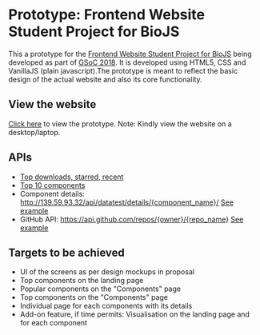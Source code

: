 # Prototype: Frontend Website Student Project for BioJS
This a prototype for the [Frontend Website Student Project for BioJS](http://obf.github.io/GSoC/ideas/#frontend-website-student-project-for-biojs) being developed as part of [GSoC 2018](https://summerofcode.withgoogle.com/). It is developed using HTML5, CSS and VanillaJS (plain javascript).The prototype is meant to reflect the basic design of the actual website and also its core functionality.

## View the website
[Click here](http://139.59.93.32/) to view the prototype.
Note: Kindly view the website on a desktop/laptop.

## APIs
* [Top downloads, starred, recent](http://139.59.93.32/api/datatest/index/)
* [Top 10 components](http://139.59.93.32/api/datatest/top/)
* Component details: http://139.59.93.32/api/datatest/details/{component_name}/
[See example](http://139.59.93.32/api/datatest/details/component500/)
* GitHub API: https://api.github.com/repos/{owner}/{repo_name}
[See example](https://api.github.com/repos/cytoscape/cytoscape.js)

## Targets to be achieved
* UI of the screens as per design mockups in proposal
* Top components on the landing page
* Popular components on the "Components" page
* Top components on the "Components" page
* Individual page for each components with its details
* Add-on feature, if time permits: Visualisation on the landing page and for each component
